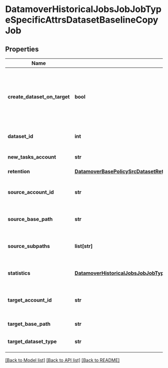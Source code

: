 # DatamoverHistoricalJobsJobJobTypeSpecificAttrsDatasetBaselineCopyJob

## Properties
Name | Type | Description | Notes
------------ | ------------- | ------------- | -------------
**create_dataset_on_target** | **bool** | Target dataset creation flag. True if dataset should be created on target, false otherwise. | [optional] 
**dataset_id** | **int** | The unique dataset identifier. | [optional] 
**new_tasks_account** | **str** | Account where to create task. | [optional] 
**retention** | [**DatamoverBasePolicySrcDatasetRetention**](DatamoverBasePolicySrcDatasetRetention.md) |  | [optional] 
**source_account_id** | **str** | Account ID of the source storage system. | [optional] 
**source_base_path** | **str** | Filesystem source base path. | [optional] 
**source_subpaths** | **list[str]** | Set of filesystem paths relative to base path. | [optional] 
**statistics** | [**DatamoverHistoricalJobsJobJobTypeSpecificAttrsDatasetBaselineCopyJobStatistics**](DatamoverHistoricalJobsJobJobTypeSpecificAttrsDatasetBaselineCopyJobStatistics.md) | Baseline copy job statistics. | [optional] 
**target_account_id** | **str** | Account ID of the target storage system. | [optional] 
**target_base_path** | **str** | Target base path. | [optional] 
**target_dataset_type** | **str** | Dataset type on target. | [optional] 

[[Back to Model list]](../README.md#documentation-for-models) [[Back to API list]](../README.md#documentation-for-api-endpoints) [[Back to README]](../README.md)


